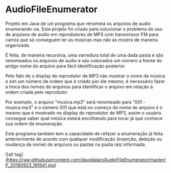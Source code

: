 # AudioFileEnumerator

Projeto em Java de um programa que renomeia os arquivos de audio enumerando-os.
Este projeto foi criado para solucionar o problema do uso de arquivos de audio em reprodutores de MP3 com transmissor FM para carros que só conseguem ler as músicas mas não as mostra de maneira organizada.

É feita, de maneira recursiva, uma varredura total de uma dada pasta e são renomeados os arquivos de audio e são colocados um número a frente do antigo nome do arquivo para fácil identificação posterior.

Pelo fato de o display do reprodutor de MP3 não mostrar o nome da música e sim um número de ordem que é criado por ele mesmo, é necessário fazer a troca dos nomes do arquivos para identificar o arquivo em relação à ordem criada pelo reprodutor.

Por exemplo, o arquivo "musica.mp3" será renomeado para "001 - musica.mp3" e o número 001 que está no começo do nome do arquivo é o mesmo que é mostrado no display do reprodutor de MP3, assim o usuário consegue saber qual música estará escolhendo para tocar já que conhece sua ordem de enumeração.

Este programa também tem a capacidade de refazer a enumeração já feita anteriormente de acordo com qualquer modificação (inserção, deleção ou mudança de nome) de arquivos ou pastas na pasta raiz informada.

![alt tag] (https://raw.githubusercontent.com/davidalain/AudioFileEnumerator/master/P_20160923_191841.jpg) 
